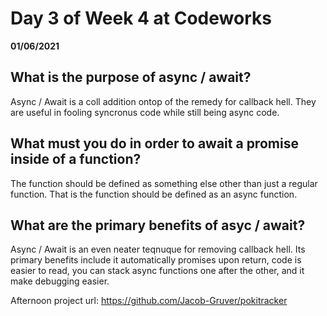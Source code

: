 # Day 3 of Week 4 at Codeworks
__01/06/2021__

## What is the purpose of async / await?
 Async / Await is a coll addition ontop of the remedy for callback hell. They are useful in fooling syncronus code while still being async code.

## What must you do in order to await a promise inside of a function?
 The function should be defined as something else other than just a regular function. That is the function should be defined as an async function.

## What are the primary benefits of asyc / await?
 Async / Await is an even neater teqnuque for removing callback hell. Its primary benefits include it automatically promises upon return, code is easier to read, you can stack async functions one after the other, and it make debugging easier.

 Afternoon project url: https://github.com/Jacob-Gruver/pokitracker